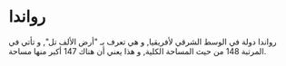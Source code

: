# رواندا

رواندا دولة في الوسط الشرقي لأفريقيا, و هي تعرف بـ "أرض الألف تل", و تأتي في
المرتبة 148 من حيث المساحة الكلية, و هذا يعني أن هناك 147 أكبر منها مساحة.

